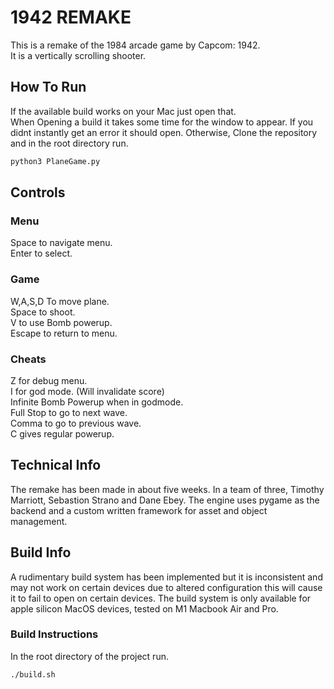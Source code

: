 # 1942 REMAKE
This is a remake of the 1984 arcade game by Capcom: 1942.\
It is a vertically scrolling shooter.

## How To Run
If the available build works on your Mac just open that.\
When Opening a build it takes some time for the window to appear. If you didnt instantly get an error it should open.
Otherwise, Clone the repository and in the root directory run.
```bash
python3 PlaneGame.py
```

## Controls

### Menu
Space to navigate menu.\
Enter to select.
### Game
W,A,S,D To move plane.\
Space to shoot.\
V to use Bomb powerup.\
Escape to return to menu.
### Cheats
Z for debug menu.\
I for god mode. (Will invalidate score)\
Infinite Bomb Powerup when in godmode.\
Full Stop to go to next wave.\
Comma to go to previous wave.\
C gives regular powerup.

## Technical Info
The remake has been made in about five weeks. In a team of three, Timothy Marriott, Sebastion Strano and Dane Ebey. The engine uses pygame as the backend and a custom written framework for asset and object management.
## Build Info
A rudimentary build system has been implemented but it is inconsistent and may not work on certain devices due to altered configuration this will cause it to fail to open on certain devices. The build system is only available for apple silicon MacOS devices, tested on M1 Macbook Air and Pro.

### Build Instructions
In the root directory of the project run.
```bash
./build.sh
```